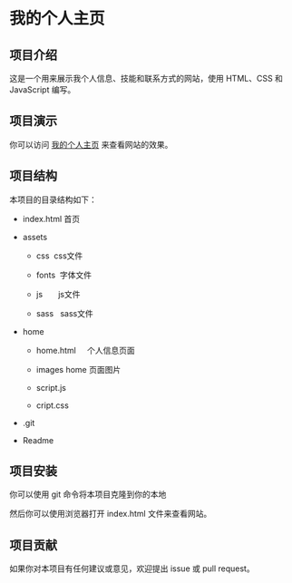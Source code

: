 # 我的个人主页

## 项目介绍

这是一个用来展示我个人信息、技能和联系方式的网站，使用 HTML、CSS 和 JavaScript 编写。

## 项目演示

你可以访问 [我的个人主页](https://shanzuiyixing.github.io/My-page/) 来查看网站的效果。

## 项目结构

本项目的目录结构如下：

- index.html 首页

- assets

  - css    css文件

  - fonts  字体文件

  - js       js文件

  - sass   sass文件

- home

  - home.html     个人信息页面

  - images home 页面图片

  - script.js         

  - cript.css

-  .git 

- Readme


## 项目安装

你可以使用 git 命令将本项目克隆到你的本地

然后你可以使用浏览器打开 index.html 文件来查看网站。

## 项目贡献

如果你对本项目有任何建议或意见，欢迎提出 issue 或 pull request。
